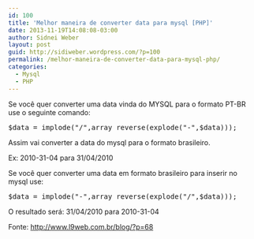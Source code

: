 ```yaml
---
id: 100
title: 'Melhor maneira de converter data para mysql [PHP]'
date: 2013-11-19T14:08:08-03:00
author: Sidnei Weber
layout: post
guid: http://sidiweber.wordpress.com/?p=100
permalink: /melhor-maneira-de-converter-data-para-mysql-php/
categories:
  - Mysql
  - PHP
---
```

Se você quer converter uma data vinda do MYSQL para o formato PT-BR use o seguinte comando:

<pre>$data = implode("/",array_reverse(explode("-",$data)));</pre>

Assim vai converter a data do mysql para o formato brasileiro.

Ex: 2010-31-04 para 31/04/2010

Se você quer converter uma data em formato brasileiro para inserir no mysql use:

<pre>$data = implode("-",array_reverse(explode("/",$data))); </pre>

O resultado será: 31/04/2010 para 2010-31-04

Fonte: <http://www.l9web.com.br/blog/?p=68>